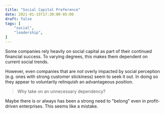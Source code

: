 ```yaml
---
title: "Social Capital Preference"
date: 2021-01-15T17:30:00-05:00
draft: false
tags: [
	"social",
	"leadership",
]
---
```


Some companies rely heavily on social capital as part of their continued financial success. To varying degrees, this makes them dependent on current social trends.

However, even companies that are _not_ overly impacted by social perception (e.g. ones with strong customer stickiness) seem to seek it out. In doing so they appear to voluntarily relinquish an advantageous position.

> Why take on an unnecessary dependency?

Maybe there is or always has been a strong need to "belong" even in profit-driven enterprises. This seems like a mistake.